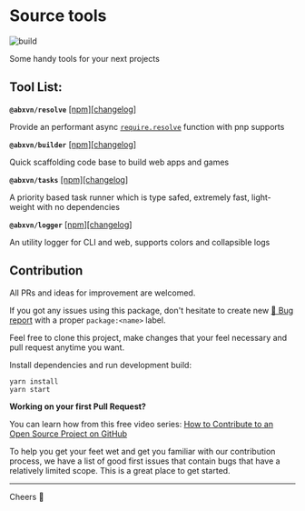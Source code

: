 Source tools
=====
![build][badge-build]

Some handy tools for your next projects

Tool List:
-----

**`@abxvn/resolve`** [[npm]][npm_resolve][[changelog]][changelog_resolve] 

Provide an performant async [`require.resolve`](https://nodejs.org/api/modules.html#modules_all_together) function with pnp supports

**`@abxvn/builder`** [[npm]][npm_builder][[changelog]][changelog_builder] 

Quick scaffolding code base to build web apps and games

**`@abxvn/tasks`** [[npm]][npm_tasks][[changelog]][changelog_tasks] 
  
A priority based task runner which is type safed, extremely fast, light-weight with no dependencies

**`@abxvn/logger`** [[npm]][npm_logger][[changelog]][changelog_logger] 

An utility logger for CLI and web, supports colors and collapsible logs

Contribution
-----

All PRs and ideas for improvement are welcomed. 

If you got any issues using this package, don't hesitate to create new [🐞 Bug report][issues] with a proper `package:<name>` label.

Feel free to clone this project, make changes that your feel necessary and pull request anytime you want.

Install dependencies and run development build:
```
yarn install
yarn start
```

**Working on your first Pull Request?**

You can learn how from this free video series: [How to Contribute to an Open Source Project on GitHub](https://egghead.io/courses/how-to-contribute-to-an-open-source-project-on-github)

To help you get your feet wet and get you familiar with our contribution process, we have a list of good first issues that contain bugs that have a relatively limited scope. This is a great place to get started.

-----
Cheers 🍻

[issues]: https://github.com/abxvnvn/source/issues
[good-first]: https://github.com/abxvnvn/source/issues?q=is%3Aopen+is%3Aissue+label%3Aflag%3Agood-first
[badge-build]: https://github.com/abxvnvn/source/actions/workflows/build.yaml/badge.svg

[npm_builder]: https://www.npmjs.com/package/@abxvn/builder
[npm_tasks]: https://www.npmjs.com/package/@abxvn/tasks
[npm_resolve]: https://www.npmjs.com/package/@abxvn/resolve
[npm_logger]: https://www.npmjs.com/package/@abxvn/logger

[changelog_builder]: https://github.com/abxvnvn/source/blob/main/packages/builder/CHANGELOG.md
[changelog_tasks]: https://github.com/abxvnvn/source/blob/main/packages/tasks/CHANGELOG.md
[changelog_resolve]: https://github.com/abxvnvn/source/blob/main/packages/resolve/CHANGELOG.md
[changelog_logger]: https://github.com/abxvnvn/source/blob/main/packages/logger/CHANGELOG.md
